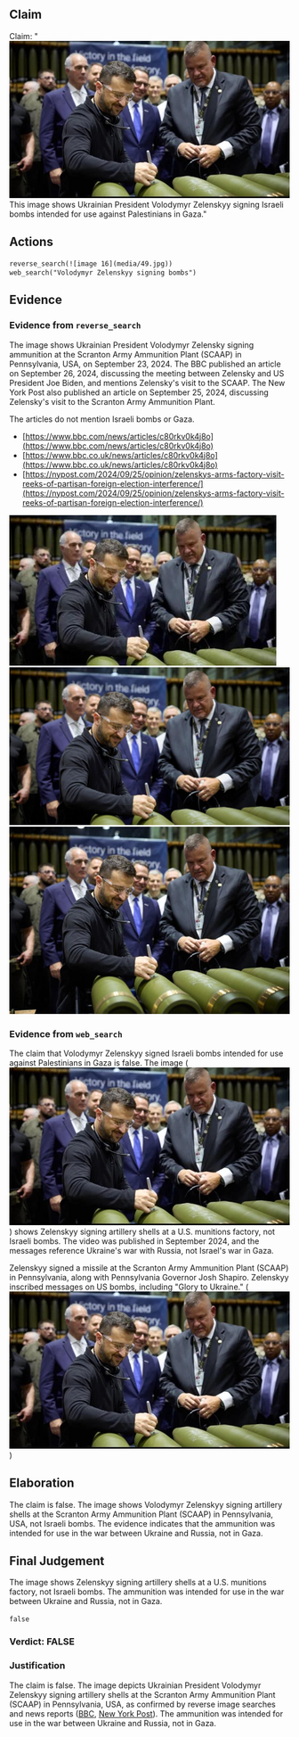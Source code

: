 ## Claim
Claim: "![image 16](media/49.jpg) This image shows Ukrainian President Volodymyr Zelenskyy signing Israeli bombs intended for use against Palestinians in Gaza."

## Actions
```
reverse_search(![image 16](media/49.jpg))
web_search("Volodymyr Zelenskyy signing bombs")
```

## Evidence
### Evidence from `reverse_search`
The image shows Ukrainian President Volodymyr Zelensky signing ammunition at the Scranton Army Ammunition Plant (SCAAP) in Pennsylvania, USA, on September 23, 2024. The BBC published an article on September 26, 2024, discussing the meeting between Zelensky and US President Joe Biden, and mentions Zelensky's visit to the SCAAP. The New York Post also published an article on September 25, 2024, discussing Zelensky's visit to the Scranton Army Ammunition Plant.

The articles do not mention Israeli bombs or Gaza.
*   [https://www.bbc.com/news/articles/c80rkv0k4j8o](https://www.bbc.com/news/articles/c80rkv0k4j8o)
*   [https://www.bbc.co.uk/news/articles/c80rkv0k4j8o](https://www.bbc.co.uk/news/articles/c80rkv0k4j8o)
*   [https://nypost.com/2024/09/25/opinion/zelenskys-arms-factory-visit-reeks-of-partisan-foreign-election-interference/](https://nypost.com/2024/09/25/opinion/zelenskys-arms-factory-visit-reeks-of-partisan-foreign-election-interference/)

![image 954](media/2025-08-06_18-18-1754504302-187821.jpg)
![image 960](media/2025-08-06_18-18-1754504308-548113.jpg)
![image 963](media/2025-08-06_18-18-1754504311-967303.jpg)


### Evidence from `web_search`
The claim that Volodymyr Zelenskyy signed Israeli bombs intended for use against Palestinians in Gaza is false. The image (![image 16](media/49.jpg)) shows Zelenskyy signing artillery shells at a U.S. munitions factory, not Israeli bombs. The video was published in September 2024, and the messages reference Ukraine's war with Russia, not Israel's war in Gaza.

Zelenskyy signed a missile at the Scranton Army Ammunition Plant (SCAAP) in Pennsylvania, along with Pennsylvania Governor Josh Shapiro. Zelenskyy inscribed messages on US bombs, including "Glory to Ukraine." (![image 16](media/49.jpg))


## Elaboration
The claim is false. The image shows Volodymyr Zelenskyy signing artillery shells at the Scranton Army Ammunition Plant (SCAAP) in Pennsylvania, USA, not Israeli bombs. The evidence indicates that the ammunition was intended for use in the war between Ukraine and Russia, not in Gaza.


## Final Judgement
The image shows Zelenskyy signing artillery shells at a U.S. munitions factory, not Israeli bombs. The ammunition was intended for use in the war between Ukraine and Russia, not in Gaza.

`false`

### Verdict: FALSE

### Justification
The claim is false. The image depicts Ukrainian President Volodymyr Zelenskyy signing artillery shells at the Scranton Army Ammunition Plant (SCAAP) in Pennsylvania, USA, as confirmed by reverse image searches and news reports ([BBC](https://www.bbc.com/news/articles/c80rkv0k4j8o), [New York Post](https://nypost.com/2024/09/25/opinion/zelenskys-arms-factory-visit-reeks-of-partisan-foreign-election-interference/)). The ammunition was intended for use in the war between Ukraine and Russia, not in Gaza.
